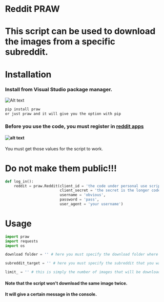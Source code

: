 
# Reddit PRAW

# This script can be used to download the images from a specific subreddit.

# Installation


### Install from Visual Studio package manager.
![Alt text](https://i.imgur.com/EBh6hMR.png)

```bash
pip install praw
or just praw and it will give you the option with pip
```

### Before you use the code, you must register in [reddit apps](https://www.reddit.com/prefs/apps)
#### ![alt text](https://i.imgur.com/p6ZUIOe.png)
You must get those values for the script to work.
# Do not make them public!!!
```python
def log_in():
    reddit = praw.Reddit(client_id = 'the code under personal use script',
                         client_secret = 'the secret is the longer code',
                         username = 'obvious',
                         password = 'pass',
                         user_agent = 'your username')
```
# Usage

```python
import praw
import requests
import os

download folder = '' # here you must specify the download folder where the images will go

subreddit_target = '' # here you must specify the subreddit that you want to take images from

limit_ = '' # this is simply the number of images that will be downloaded
```
#### Note that the script won't download the same image twice.
#### It will give a certain message in the console.




